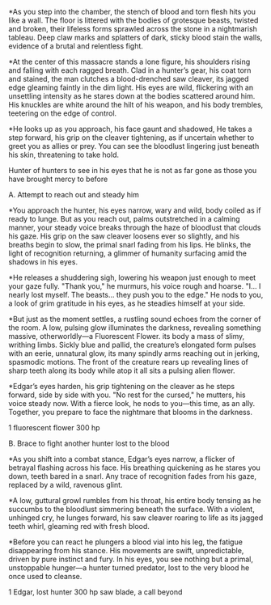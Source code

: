 *As you step into the chamber, the stench of blood and torn flesh hits you like a wall. The floor is littered with the bodies of grotesque beasts, twisted and broken, their lifeless forms sprawled across the stone in a nightmarish tableau. Deep claw marks and splatters of dark, sticky blood stain the walls, evidence of a brutal and relentless fight.

*At the center of this massacre stands a lone figure, his shoulders rising and falling with each ragged breath. Clad in a hunter’s gear, his coat torn and stained, the man clutches a blood-drenched saw cleaver, its jagged edge gleaming faintly in the dim light. His eyes are wild, flickering with an unsettling intensity as he stares down at the bodies scattered around him. His knuckles are white around the hilt of his weapon, and his body trembles, teetering on the edge of control.

*He looks up as you approach, his face gaunt and shadowed, He takes a step forward, his grip on the cleaver tightening, as if uncertain whether to greet you as allies or prey. You can see the bloodlust lingering just beneath his skin, threatening to take hold.

Hunter of hunters to see in his eyes that he is not as far gone as those you have brought mercy to before

A. Attempt to reach out and steady him 

*You approach the hunter, his eyes narrow, wary and wild, body coiled as if ready to lunge. But as you reach out, palms outstretched in a calming manner, your steady voice breaks through the haze of bloodlust that clouds his gaze. His grip on the saw cleaver loosens ever so slightly, and his breaths begin to slow, the primal snarl fading from his lips. He blinks, the light of recognition returning, a glimmer of humanity surfacing amid the shadows in his eyes.

*He releases a shuddering sigh, lowering his weapon just enough to meet your gaze fully. "Thank you," he murmurs, his voice rough and hoarse. "I... I nearly lost myself. The beasts… they push you to the edge." He nods to you, a look of grim gratitude in his eyes, as he steadies himself at your side.

*But just as the moment settles, a rustling sound echoes from the corner of the room. A low, pulsing glow illuminates the darkness, revealing something massive, otherworldly—a Fluorescent Flower. its body a mass of slimy, writhing limbs. Sickly blue and pallid, the creature’s elongated form pulses with an eerie, unnatural glow, its many spindly arms reaching out in jerking, spasmodic motions. The front of the creature rears up revealing lines of sharp teeth along its body while atop it all sits a pulsing alien flower.

*Edgar’s eyes harden, his grip tightening on the cleaver as he steps forward, side by side with you. "No rest for the cursed," he mutters, his voice steady now. With a fierce look, he nods to you—this time, as an ally. Together, you prepare to face the nightmare that blooms in the darkness.

1 fluorescent flower 300 hp



B. Brace to fight another hunter lost to the blood

*As you shift into a combat stance, Edgar’s eyes narrow, a flicker of betrayal flashing across his face. His breathing quickening as he stares you down, teeth bared in a snarl. Any trace of recognition fades from his gaze, replaced by a wild, ravenous glint. 

*A low, guttural growl rumbles from his throat, his entire body tensing as he succumbs to the bloodlust simmering beneath the surface. With a violent, unhinged cry, he lunges forward, his saw cleaver roaring to life as its jagged teeth whirl, gleaming red with fresh blood.

*Before you can react he plungers a blood vial into his leg, the fatigue disappearing from his stance. His movements are swift, unpredictable, driven by pure instinct and fury. In his eyes, you see nothing but a primal, unstoppable hunger—a hunter turned predator, lost to the very blood he once used to cleanse.

1 Edgar, lost hunter 300 hp saw blade, a call beyond